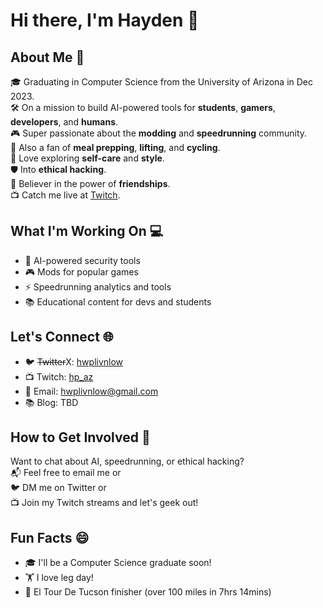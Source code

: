 # Hi there, I'm Hayden 🌟

## About Me 🚀

🎓 Graduating in Computer Science from the University of Arizona in Dec 2023.  
🛠️ On a mission to build AI-powered tools for **students**, **gamers**, **developers**, and **humans**.  
🎮 Super passionate about the **modding** and **speedrunning** community.  
🍱 Also a fan of **meal prepping**, **lifting**, and **cycling**.  
👔 Love exploring **self-care** and **style**.  
🛡️ Into **ethical hacking**.  
👫 Believer in the power of **friendships**.  
📺 Catch me live at [Twitch](https://twitch.tv/hp_az).

## What I'm Working On 💻

- 🔐 AI-powered security tools
- 🎮 Mods for popular games
- ⚡ Speedrunning analytics and tools
- 📚 Educational content for devs and students

## Let's Connect 🌐

- 🐦 ~~Twitter~~X: [hwplivnlow](https://twitter.com/hwplivnlow)
- 📺 Twitch: [hp_az](https://twitch.tv/hp_az)
- 📧 Email: hwplivnlow@gmail.com
- 📚 Blog: TBD

## How to Get Involved 🤝

Want to chat about AI, speedrunning, or ethical hacking?  
📬 Feel free to email me or  
🐦 DM me on Twitter or  
📺 Join my Twitch streams and let's geek out!

## Fun Facts 😄

- 🎓 I'll be a Computer Science graduate soon!
- 🏋️ I love leg day!
- 🚴 El Tour De Tucson finisher (over 100 miles in 7hrs 14mins)
